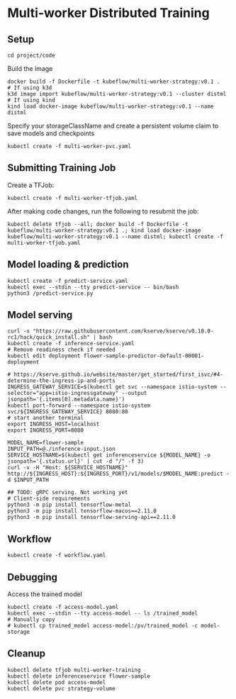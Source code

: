 # Multi-worker Distributed Training

## Setup

```
cd project/code
```

Build the image
```
docker build -f Dockerfile -t kubeflow/multi-worker-strategy:v0.1 .
# If using k3d
k3d image import kubeflow/multi-worker-strategy:v0.1 --cluster distml
# If using kind
kind load docker-image kubeflow/multi-worker-strategy:v0.1 --name distml
```

Specify your storageClassName and create a persistent volume claim to save 
models and checkpoints
```
kubectl create -f multi-worker-pvc.yaml
```

## Submitting Training Job

Create a TFJob:
```
kubectl create -f multi-worker-tfjob.yaml
```

After making code changes, run the following to resubmit the job:
```
kubectl delete tfjob --all; docker build -f Dockerfile -t kubeflow/multi-worker-strategy:v0.1 .; kind load docker-image kubeflow/multi-worker-strategy:v0.1 --name distml; kubectl create -f multi-worker-tfjob.yaml
```

## Model loading & prediction

```
kubectl create -f predict-service.yaml
kubectl exec --stdin --tty predict-service -- bin/bash
python3 /predict-service.py
```

## Model serving

```
curl -s "https://raw.githubusercontent.com/kserve/kserve/v0.10.0-rc1/hack/quick_install.sh" | bash
kubectl create -f inference-service.yaml
# Remove readiness check if needed
kubectl edit deployment flower-sample-predictor-default-00001-deployment

# https://kserve.github.io/website/master/get_started/first_isvc/#4-determine-the-ingress-ip-and-ports
INGRESS_GATEWAY_SERVICE=$(kubectl get svc --namespace istio-system --selector="app=istio-ingressgateway" --output jsonpath='{.items[0].metadata.name}')
kubectl port-forward --namespace istio-system svc/${INGRESS_GATEWAY_SERVICE} 8080:80
# start another terminal
export INGRESS_HOST=localhost
export INGRESS_PORT=8080

MODEL_NAME=flower-sample                                                                                                      
INPUT_PATH=@./inference-input.json
SERVICE_HOSTNAME=$(kubectl get inferenceservice ${MODEL_NAME} -o jsonpath='{.status.url}' | cut -d "/" -f 3)
curl -v -H "Host: ${SERVICE_HOSTNAME}" http://${INGRESS_HOST}:${INGRESS_PORT}/v1/models/$MODEL_NAME:predict -d $INPUT_PATH

## TODO: gRPC serving. Not working yet
# Client-side requirements
python3 -m pip install tensorflow-metal
python3 -m pip install tensorflow-macos==2.11.0
python3 -m pip install tensorflow-serving-api==2.11.0
```

## Workflow

```
kubectl create -f workflow.yaml
```

## Debugging

Access the trained model
```
kubectl create -f access-model.yaml 
kubectl exec --stdin --tty access-model -- ls /trained_model
# Manually copy
# kubectl cp trained_model access-model:/pv/trained_model -c model-storage
```

## Cleanup

```
kubectl delete tfjob multi-worker-training
kubectl delete inferenceservice flower-sample
kubectl delete pod access-model
kubectl delete pvc strategy-volume
```

